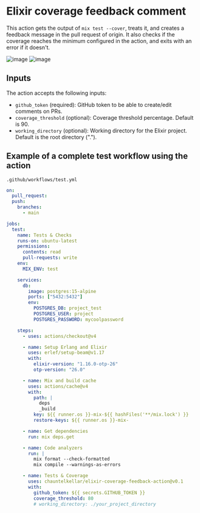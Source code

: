 # Elixir coverage feedback comment
This action gets the output of `mix test --cover`, treats it, and creates a feedback message in the pull request of origin. It also checks if the coverage reaches the minimum configured in the action, and exits with an error if it doesn't.

![image](https://user-images.githubusercontent.com/10376340/200857131-94cb2147-d703-4965-be5c-6cd6521826da.png#gh-light-mode-only)
![image](https://user-images.githubusercontent.com/10376340/200857627-8232b1de-fcbe-4b68-9f30-df2b89b61ccf.png#gh-dark-mode-only)

## Inputs
The action accepts the following inputs:

- `github_token` (required): GitHub token to be able to create/edit comments on PRs.
- `coverage_threshold` (optional): Coverage threshold percentage. Default is 90.
- `working_directory` (optional): Working directory for the Elixir project. Default is the root directory (".").


## Example of a complete test workflow using the action
`.github/workflows/test.yml`

```yaml
on:
  pull_request:
  push:
    branches:
      - main

jobs:
  test:
    name: Tests & Checks
    runs-on: ubuntu-latest
    permissions:
      contents: read
      pull-requests: write
    env:
      MIX_ENV: test

    services:
      db:
        image: postgres:15-alpine
        ports: ["5432:5432"]
        env:
          POSTGRES_DB: project_test
          POSTGRES_USER: project
          POSTGRES_PASSWORD: mycoolpassword

    steps:
      - uses: actions/checkout@v4

      - name: Setup Erlang and Elixir
        uses: erlef/setup-beam@v1.17
        with:
          elixir-version: "1.16.0-otp-26"
          otp-version: "26.0"

      - name: Mix and build cache
        uses: actions/cache@v4
        with:
          path: |
            deps
            _build
          key: ${{ runner.os }}-mix-${{ hashFiles('**/mix.lock') }}
          restore-keys: ${{ runner.os }}-mix-

      - name: Get dependencies
        run: mix deps.get

      - name: Code analyzers
        run: |
          mix format --check-formatted
          mix compile --warnings-as-errors

      - name: Tests & Coverage
        uses: chauntelkellar/elixir-coverage-feedback-action@v0.1
        with:
          github_token: ${{ secrets.GITHUB_TOKEN }}
          coverage_threshold: 80
          # working_directory: ./your_project_directory
```
